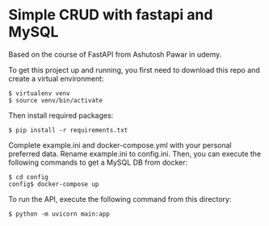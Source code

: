# Simple CRUD with fastapi and MySQL

Based on the course of FastAPI from Ashutosh Pawar in udemy.

To get this project up and running, you first need to download this repo and create a virtual environment:
```
$ virtualenv venv
$ source venv/bin/activate
```

Then install required packages:
```
$ pip install -r requirements.txt
```

Complete example.ini and docker-compose.yml with your personal preferred data. Rename example.ini to config.ini.
Then, you can execute the following commands to get a MySQL DB from docker:
```
$ cd config
config$ docker-compose up
```

To run the API, execute the following command from this directory:
```
$ python -m uvicorn main:app
```